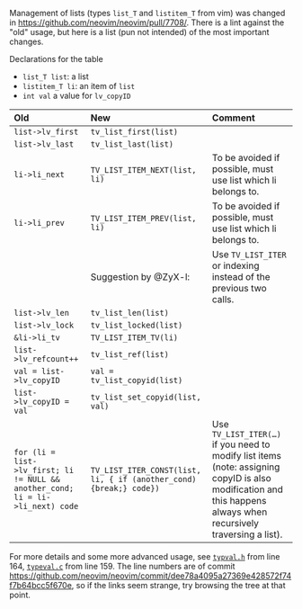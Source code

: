 Management of lists (types `list_T` and `listitem_T` from vim) was changed in https://github.com/neovim/neovim/pull/7708/. There is a lint against the "old" usage, but here is a list (pun not intended) of the most important changes. 

Declarations for the table

* `list_T list`: a list
* `listitem_T li`: an item of `list`
* `int val` a value for `lv_copyID`

| Old                   | New        | Comment|
|:-----------------------------------------------|:------------------|:----------------|
|`list->lv_first`|`tv_list_first(list)`||
|`list->lv_last`|`tv_list_last(list)`||
|`li->li_next`| `TV_LIST_ITEM_NEXT(list, li)`|To be avoided if possible, must use list which li belongs to.|
|`li->li_prev`| `TV_LIST_ITEM_PREV(list, li)`|To be avoided if possible, must use list which li belongs to.|
|| Suggestion by @ZyX-l:| Use `TV_LIST_ITER` or indexing instead of the previous two calls.|
|`list->lv_len` | `tv_list_len(list)`||
|`list->lv_lock` |`tv_list_locked(list)`||
|`&li->li_tv` | `TV_LIST_ITEM_TV(li)`||
|`list->lv_refcount++`|`tv_list_ref(list)`||
|`val = list->lv_copyID` | `val = tv_list_copyid(list)`||
|`list->lv_copyID = val`| `tv_list_set_copyid(list, val)`||
|`for (li = list->lv_first; li != NULL && another_cond; li = li->li_next) code`|`TV_LIST_ITER_CONST(list, li, { if (another_cond) {break;} code})`| Use `TV_LIST_ITER(…)` if you need to modify list items (note: assigning copyID is also modification and this happens always when recursively traversing a list).|




For more details and some more advanced usage, see [`typval.h`](https://github.com/neovim/neovim/blob/master/src/nvim/eval/typval.h#L164) from line 164, [`typeval.c`](https://github.com/neovim/neovim/blob/master/src/nvim/eval/typval.c#L159) from line 159. The line numbers are of commit https://github.com/neovim/neovim/commit/dee78a4095a27369e428572f74f7b64bcc5f670e, so if the links seem strange, try browsing the tree at that point.